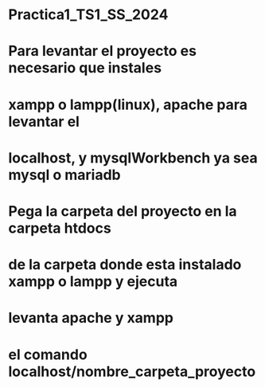 # Practica1_TS1_SS_2024
#
#
#   Para levantar el proyecto es necesario que instales
#   xampp o lampp(linux), apache para levantar el
#   localhost, y mysqlWorkbench ya sea mysql o mariadb
#
#
#   Pega la carpeta del proyecto en la carpeta htdocs
#   de la carpeta donde esta instalado xampp o lampp y ejecuta
#   levanta apache y xampp
#   el comando localhost/nombre_carpeta_proyecto
